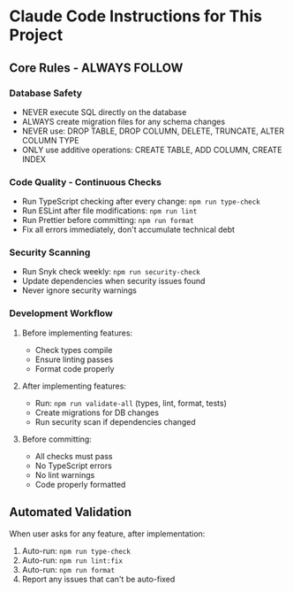 # Claude Code Instructions for This Project

## Core Rules - ALWAYS FOLLOW

### Database Safety

- NEVER execute SQL directly on the database
- ALWAYS create migration files for any schema changes
- NEVER use: DROP TABLE, DROP COLUMN, DELETE, TRUNCATE, ALTER COLUMN TYPE
- ONLY use additive operations: CREATE TABLE, ADD COLUMN, CREATE INDEX

### Code Quality - Continuous Checks

- Run TypeScript checking after every change: `npm run type-check`
- Run ESLint after file modifications: `npm run lint`
- Run Prettier before committing: `npm run format`
- Fix all errors immediately, don't accumulate technical debt

### Security Scanning

- Run Snyk check weekly: `npm run security-check`
- Update dependencies when security issues found
- Never ignore security warnings

### Development Workflow

1. Before implementing features:
   - Check types compile
   - Ensure linting passes
   - Format code properly

2. After implementing features:
   - Run: `npm run validate-all` (types, lint, format, tests)
   - Create migrations for DB changes
   - Run security scan if dependencies changed

3. Before committing:
   - All checks must pass
   - No TypeScript errors
   - No lint warnings
   - Code properly formatted

## Automated Validation

When user asks for any feature, after implementation:

1. Auto-run: `npm run type-check`
2. Auto-run: `npm run lint:fix`
3. Auto-run: `npm run format`
4. Report any issues that can't be auto-fixed
